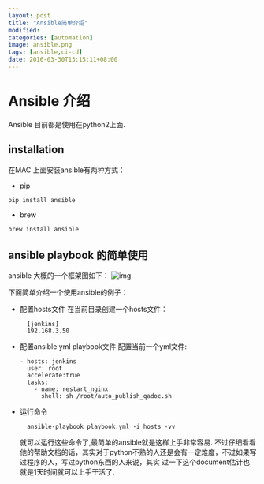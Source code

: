 ```yaml
---
layout: post
title: "Ansible简单介绍"
modified:
categories: [automation]
image: ansible.png
tags: [ansible,ci-cd]
date: 2016-03-30T13:15:11+08:00
---
```


# Ansible 介绍

Ansible 目前都是使用在python2上面.

## installation

在MAC 上面安装ansible有两种方式：

* pip

```shell
pip install ansible
```

* brew

```shell
brew install ansible
```

## ansible playbook 的简单使用

ansible 大概的一个框架图如下：
![img](/images/ansible.png)


下面简单介绍一个使用ansible的例子：

- 配置hosts文件
  在当前目录创建一个hosts文件：

  ```shell
    [jenkins]
    192.168.3.50
  ```
- 配置ansible yml playbook文件
  配置当前一个yml文件:

  ```shell
  - hosts: jenkins
    user: root
    accelerate:true
    tasks:
      - name: restart_nginx
        shell: sh /root/auto_publish_qadoc.sh
  ```

- 运行命令

  ```shell
    ansible-playbook playbook.yml -i hosts -vv
  ```

  就可以运行这些命令了,最简单的ansible就是这样上手非常容易.
  不过仔细看看他的帮助文档的话，其实对于python不熟的人还是会有一定难度，不过如果写过程序的人，写过python东西的人来说，其实
  过一下这个document估计也就是1天时间就可以上手干活了.
